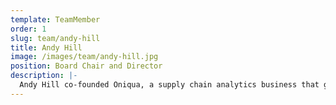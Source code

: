```yaml
---
template: TeamMember
order: 1
slug: team/andy-hill
title: Andy Hill
image: /images/team/andy-hill.jpg
position: Board Chair and Director
description: |-
  Andy Hill co-founded Oniqua, a supply chain analytics business that grew from a two-person start-up in Australia to become the global leader in spares parts optimisation for asset-intensive industries. Oniqua was acquired by IBM Watson in 2016. Andy is currently an investor and Director of a number of start-ups and is the Regional Director for Corum group - a global Tech M&A firm.
---
```

